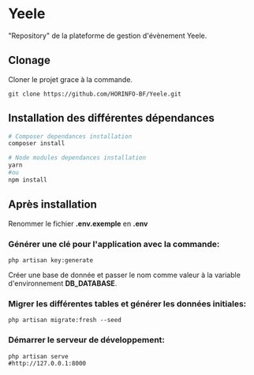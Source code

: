 # Yeele

"Repository" de la plateforme de gestion d'évènement Yeele.

## Clonage

Cloner le projet grace à la commande.

```git
git clone https://github.com/HORINFO-BF/Yeele.git
```

## Installation des différentes dépendances

```bash
# Composer dependances installation
composer install

# Node modules dependances installation
yarn
#ou
npm install
```

## Après installation

<p>Renommer le fichier <strong>.env.exemple</strong> en <strong>.env</strong></p>

### Générer une clé pour l'application avec la commande:

```
php artisan key:generate
```
<p>Créer une base de donnée et passer le nom comme valeur à la variable d'environnement <strong>DB_DATABASE</strong>.</p>

### Migrer les différentes tables et générer les données initiales:

```
php artisan migrate:fresh --seed
```
### Démarrer le serveur de développement:

```
php artisan serve
#http://127.0.0.1:8000
```

